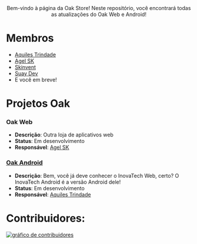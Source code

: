 <div align="center">
   Bem-vindo à página da Oak Store! 
   Neste repositório, você encontrará todas as atualizações do Oak Web e Android!
</div>

# Membros

- [Aquiles Trindade](https://github.com/aquilesTrindade)
- [Agel SK](https://github.com/aglsk)
- [Skinvent](https://github.com/skinvent)
- [Suay Dev](https://github.com/devsuay)
- E você em breve!

# Projetos Oak

### Oak Web
- **Descrição**: Outra loja de aplicativos web
- **Status**: Em desenvolvimento 
- **Responsável**: [Agel SK](https://github.com/aglsk)

### [Oak Android](https://github.com/aglsk/InovaTech-Android)
- **Descrição**: Bem, você já deve conhecer o InovaTech Web, certo? O InovaTech Android é a versão Android dele!
- **Status**: Em desenvolvimento 
- **Responsável**: [Aquiles Trindade](https://github.com/aquilesTrindade)

# Contribuidores:

<a href="https://github.com/aglsk/InovaTech/graphs/contributors">
  <img alt="gráfico de contribuidores" src="https://contrib.rocks/image?repo=aglsk/InovaTech" />
</a>
